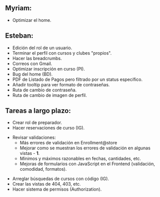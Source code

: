 ## Myriam:

- Optimizar el home.

## Esteban:
 
- Edición del rol de un usuario.
- Terminar el perfil con cursos y clubes "propios".
- Hacer las breadcrumbs.
- Correos con Gmail.
- Optimizar inscripción en curso (PI).
- Bug del home (BD).
- PDF de Listado de Pagos pero filtrado por un status específico.
- Añadir tooltip para ver formato de contraseñas.
- Ruta de cambio de contraseña.
- Ruta de cambio de imagen de perfil.

## Tareas a largo plazo:

- Crear rol de preparador.
- Hacer reservaciones de curso (IG).
* Revisar validaciones:
  - Más errores de validación en Enrollment@store
  - Mejorar como se muestran los errores de validación en algunas vistas - **1**.
  - Mínimos y máximos razonables en fechas, cantidades, etc.
  - Mejoras de formularios con JavaScript en el Frontend (validación, comodidad, formatos).
- Arreglar búsquedas de cursos con código (IG).
- Crear las vistas de 404, 403, etc.
- Hacer sistema de permisos (Authorization).